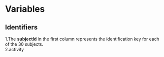 # Variables
## Identifiers

 1.The **subjectId** in the first column represents the identification key for each of the 30 subjects.<br/>
 2.activity

